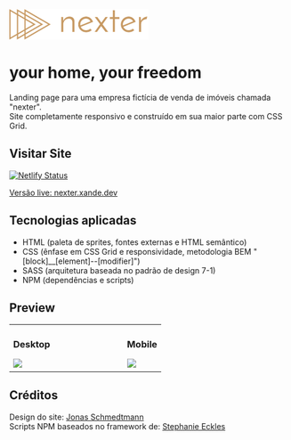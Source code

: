 <img src="https://github.com/alexandregiaccheri/nexter/blob/main/src/assets/logo.png" width=250>

# your home, your freedom

Landing page para uma empresa fictícia de venda de imóveis chamada "nexter". <br>
Site completamente responsivo e construído em sua maior parte com CSS Grid.

## Visitar Site

[![Netlify Status](https://api.netlify.com/api/v1/badges/1a97455a-d70a-4054-bc8f-95569f0ce42c/deploy-status)](https://app.netlify.com/sites/nexter-xande/deploys)

[Versão live: nexter.xande.dev](https://nexter.xande.dev/)

## Tecnologias aplicadas

- HTML (paleta de sprites, fontes externas e HTML semântico)
- CSS (ênfase em CSS Grid e responsividade, metodologia BEM "[block]__[element]--[modifier]")
- SASS (arquitetura baseada no padrão de design 7-1)
- NPM (dependências e scripts)

## Preview

<table> 

<tr>

<td width=75%>

### Desktop
<img src="https://lh4.googleusercontent.com/mm3GeUzEviIB561KZNy0HeTeAx2BG1qhyC8KmE4-eYn9yjUIpnbBZvrI2KDQ2FpbNxc=w2400">

</td>

<td width=25%>

### Mobile
<img src="https://lh4.googleusercontent.com/6c4ZDTPOIMfkx6XrIN4_YuwHHLR68j1q99mVwU-25lLKoozf9yQix-9TmtNiq9F3A-A=w2400">

</td>

</tr>

</table>

## Créditos
Design do site: [Jonas Schmedtmann](https://github.com/jonasschmedtmann) <br>
Scripts NPM baseados no framework de: [Stephanie Eckles](https://github.com/5t3ph)
